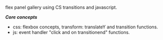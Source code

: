 flex panel gallery using CS transitions and javascript.

***Core concepts***
- css: flexbox concepts, transform: translateY and transition functions.
- js: event handler "click and on transitionend" functions.

